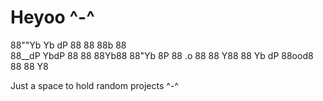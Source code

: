 # Heyoo ^-^

88""Yb Yb  dP 88     88 88b 88    
88__dP  YbdP  88     88 88Yb88 
88"Yb    8P   88  .o 88 88 Y88 
88  Yb  dP    88ood8 88 88  Y8 

Just a space to hold random projects ^-^
